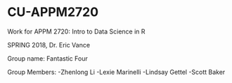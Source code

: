 # CU-APPM2720
Work for APPM 2720: Intro to Data Science in R

SPRING 2018, Dr. Eric Vance

Group name: Fantastic Four

Group Members:
-Zhenlong Li
-Lexie Marinelli
-Lindsay Gettel
-Scott Baker
